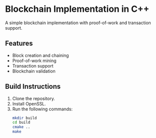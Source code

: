 # Blockchain Implementation in C++

A simple blockchain implementation with proof-of-work and transaction support.

## Features
- Block creation and chaining
- Proof-of-work mining
- Transaction support
- Blockchain validation

## Build Instructions
1. Clone the repository.
2. Install OpenSSL.
3. Run the following commands:
   ```bash
   mkdir build
   cd build
   cmake ..
   make